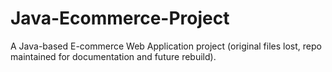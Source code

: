 # Java-Ecommerce-Project
A Java-based E-commerce Web Application project (original files lost, repo maintained for documentation and future rebuild).
